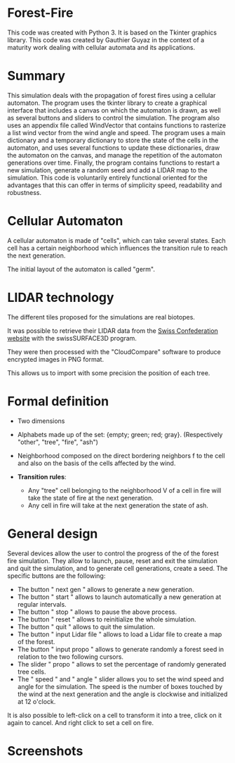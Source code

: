 # Forest-Fire
This code was created with Python 3. It is based on the Tkinter graphics library. This code was created by Gauthier Guyaz in the context of a maturity work dealing with cellular automata and its applications.


# Summary
This simulation deals with the propagation of forest fires using a cellular automaton. The program uses the tkinter library to create a graphical interface that includes a canvas on which the automaton is drawn, as well as several buttons and sliders to control the simulation. The program also uses an appendix file called WindVector that contains functions to rasterize a list wind vector from the wind angle and speed. The program uses a main dictionary and a temporary dictionary to store the state of the cells in the automaton, and uses several functions to update these dictionaries, draw the automaton on the canvas, and manage the repetition of the automaton generations over time. Finally, the program contains functions to restart a new simulation, generate a random seed and add a LIDAR map to the simulation. This code is voluntarily entirely functional oriented for the advantages that this can offer in terms of simplicity speed, readability and robustness.

# Cellular Automaton
A cellular automaton is made of "cells", which can take several states. Each cell has a certain neighborhood which influences the transition rule to reach the next generation. 

The initial layout of the automaton is called "germ".

# LIDAR technology
The different tiles proposed for the simulations are real biotopes. 

It was possible to retrieve their LIDAR data from the [Swiss Confederation website](https://www.swisstopo.admin.ch/fr/geodata/height/surface3d.html) with the swissSURFACE3D program. 

They were then processed with the "CloudCompare" software to produce encrypted images in PNG format. 

This allows us to import with some precision the position of each tree. 

# Formal definition

- Two dimensions

- Alphabets made up of the set: {empty; green; red; gray}. 
  (Respectively "other", "tree", "fire", "ash")
  
- Neighborhood composed on the direct bordering neighbors f to the cell and also
on the basis of the cells affected by the wind.

- **Transition rules**: 
  - Any "tree" cell belonging to the neighborhood V of a cell in fire
will take the state of fire at the next generation.
  - Any cell in fire will take at the next generation the state of ash.

# General design

Several devices allow the user to control the progress of the
of the forest fire simulation. They allow to launch, pause, reset and exit the simulation and quit the simulation, and to generate cell generations, create a seed.
The specific buttons are the following:

- The button " next gen " allows to generate a new generation.
- The button " start " allows to launch automatically a new generation at regular intervals.
- The button " stop " allows to pause the above process.
- The button " reset " allows to reinitialize the whole simulation.
- The button " quit " allows to quit the simulation.
- The button " input Lidar file " allows to load a Lidar file to create
a map of the forest.
- The button " input propo " allows to generate randomly a forest seed in relation to the two following cursors. 
- The slider " propo " allows to set the percentage of randomly generated tree cells.
- The " speed " and " angle " slider allows you to set the wind speed and angle for the simulation. The speed is the number of boxes touched by the wind at the next generation and the angle is clockwise and initialized at 12 o'clock.

It is also possible to left-click on a cell to transform it into a tree, click on it again to cancel. And right click to set a cell on fire.

# Screenshots 

